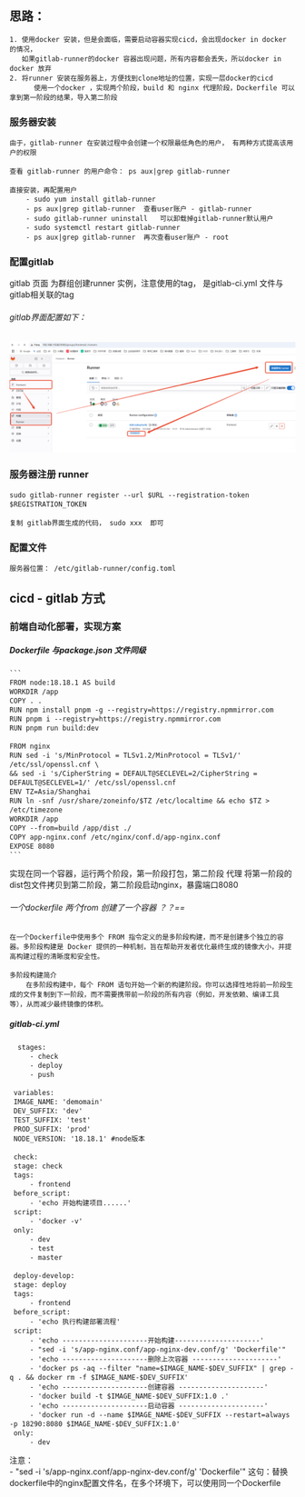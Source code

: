 ##  思路：
    1. 使用docker 安装，但是会面临，需要启动容器实现cicd，会出现docker in docker 的情况， 
       如果gitlab-runner的docker 容器出现问题，所有内容都会丢失，所以docker in docker 放弃
    2. 将runner 安装在服务器上，方便找到clone地址的位置，实现一层docker的cicd 
          使用一个docker ，实现两个阶段，build 和 nginx 代理阶段，Dockerfile 可以拿到第一阶段的结果，导入第二阶段

### 服务器安装
    由于，gitlab-runner 在安装过程中会创建一个权限最低角色的用户， 有两种方式提高该用户的权限 

    查看 gitlab-runner 的用户命令： ps aux|grep gitlab-runner
    
    直接安装，再配置用户 
        - sudo yum install gitlab-runner
        - ps aux|grep gitlab-runner  查看user账户 - gitlab-runner
        - sudo gitlab-runner uninstall   可以卸载掉gitlab-runner默认用户
        - sudo systemctl restart gitlab-runner
        - ps aux|grep gitlab-runner  再次查看user账户 - root

### 配置gitlab
   gitlab 页面   为群组创建runner 实例，注意使用的tag， 是gitlab-ci.yml 文件与gitlab相关联的tag
    
   ###### gitlab界面配置如下：

   ![gitlab-page](../图片/gitlab-runner.png)


### 服务器注册 runner 
    sudo gitlab-runner register --url $URL --registration-token $REGISTRATION_TOKEN

    复制 gitlab界面生成的代码， sudo xxx  即可

### 配置文件
    服务器位置： /etc/gitlab-runner/config.toml 

## cicd  - gitlab 方式

### 前端自动化部署，实现方案

   ##### Dockerfile 与package.json 文件同级
    ```
    FROM node:18.18.1 AS build
    WORKDIR /app
    COPY . .
    RUN npm install pnpm -g --registry=https://registry.npmmirror.com
    RUN pnpm i --registry=https://registry.npmmirror.com
    RUN pnpm run build:dev

    FROM nginx
    RUN sed -i 's/MinProtocol = TLSv1.2/MinProtocol = TLSv1/' /etc/ssl/openssl.cnf \
    && sed -i 's/CipherString = DEFAULT@SECLEVEL=2/CipherString = DEFAULT@SECLEVEL=1/' /etc/ssl/openssl.cnf
    ENV TZ=Asia/Shanghai
    RUN ln -snf /usr/share/zoneinfo/$TZ /etc/localtime && echo $TZ > /etc/timezone
    WORKDIR /app
    COPY --from=build /app/dist ./
    COPY app-nginx.conf /etc/nginx/conf.d/app-nginx.conf
    EXPOSE 8080
    ```

   实现在同一个容器，运行两个阶段，第一阶段打包，第二阶段 代理
   将第一阶段的dist包文件拷贝到第二阶段，第二阶段启动nginx，暴露端口8080

   ######     一个dockerfile 两个from 创建了一个容器 ？？==
    在一个Dockerfile中使用多个 FROM 指令定义的是多阶段构建，而不是创建多个独立的容器。多阶段构建是 Docker 提供的一种机制，旨在帮助开发者优化最终生成的镜像大小，并提高构建过程的清晰度和安全性。
     
    多阶段构建简介
        在多阶段构建中，每个 FROM 语句开始一个新的构建阶段。你可以选择性地将前一阶段生成的文件复制到下一阶段，而不需要携带前一阶段的所有内容（例如，开发依赖、编译工具等），从而减少最终镜像的体积。
    
   
   ##### gitlab-ci.yml
   ```
     stages:
        - check
        - deploy
        - push

    variables:
    IMAGE_NAME: 'demomain'
    DEV_SUFFIX: 'dev'
    TEST_SUFFIX: 'test'
    PROD_SUFFIX: 'prod'
    NODE_VERSION: '18.18.1' #node版本

    check:
    stage: check
    tags:
        - frontend  
    before_script:
        - 'echo 开始构建项目......'
    script:
        - 'docker -v'
    only:
        - dev
        - test
        - master

    deploy-develop:
    stage: deploy
    tags:
        - frontend  
    before_script:
        - 'echo 执行构建部署流程'
    script:
        - 'echo ---------------------开始构建---------------------'
        - "sed -i 's/app-nginx.conf/app-nginx-dev.conf/g' 'Dockerfile'"
        - 'echo ---------------------删除上次容器 ---------------------'
        - 'docker ps -aq --filter "name=$IMAGE_NAME-$DEV_SUFFIX" | grep -q . && docker rm -f $IMAGE_NAME-$DEV_SUFFIX'
        - 'echo ---------------------创建容器 ---------------------'
        - 'docker build -t $IMAGE_NAME-$DEV_SUFFIX:1.0 .'
        - 'echo ---------------------启动容器 ---------------------'
        - 'docker run -d --name $IMAGE_NAME-$DEV_SUFFIX --restart=always -p 18290:8080 $IMAGE_NAME-$DEV_SUFFIX:1.0'
    only:
        - dev
   ```
   

   注意：  
       - "sed -i 's/app-nginx.conf/app-nginx-dev.conf/g' 'Dockerfile'" 
        这句：替换dockerfile中的nginx配置文件名，在多个环境下，可以使用同一个Dockerfile
